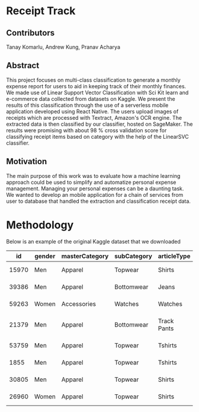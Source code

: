 # Receipt Track

## Contributors
Tanay Komarlu, Andrew Kung, Pranav Acharya

## Abstract
This project focuses on multi-class classification to generate a monthly expense report for users to aid in keeping track of their monthly finances. We made use of Linear Support Vector Classification with Sci Kit learn and e-commerce data collected from datasets on Kaggle. We present the results of this classification through the use of a serverless mobile application developed using React Native. The users upload images of receipts which are processed with Textract, Amazon's OCR engine. The extracted data is then classified by our classifier, hosted on SageMaker. The results were promising with about 98 % cross validation score for classifying receipt items based on category with the help of the LinearSVC classifier.

## Motivation
The main purpose of this work was to evaluate how a machine learning approach could be used to simplify and automatize personal expense management. Managing your personal expenses can be a daunting task. We wanted to develop an mobile application for a chain of services from user to database that handled the extraction and classification receipt data. 

# Methodology
Below is an example of the original Kaggle dataset that we downloaded 

| id    | gender | masterCategory | subCategory      | articleType      | baseColour | season | year | usage  | productDisplayName                                    |
|-------|--------|----------------|------------------|------------------|------------|--------|------|--------|-------------------------------------------------------|
| 15970 | Men    | Apparel        | Topwear          | Shirts           | Navy Blue  | Fall   | 2011 | Casual | Turtle Check Men Navy Blue Shirt                      |
| 39386 | Men    | Apparel        | Bottomwear       | Jeans            | Blue       | Summer | 2012 | Casual | Peter England Men Party Blue Jeans                    |
| 59263 | Women  | Accessories    | Watches          | Watches          | Silver     | Winter | 2016 | Casual | Titan Women Silver Watch                              |
| 21379 | Men    | Apparel        | Bottomwear       | Track Pants      | Black      | Fall   | 2011 | Casual | Manchester United Men Solid Black Track Pants         |
| 53759 | Men    | Apparel        | Topwear          | Tshirts          | Grey       | Summer | 2012 | Casual | Puma Men Grey T-shirt                                 |
| 1855  | Men    | Apparel        | Topwear          | Tshirts          | Grey       | Summer | 2011 | Casual | Inkfruit Mens Chain Reaction T-shirt                  |
| 30805 | Men    | Apparel        | Topwear          | Shirts           | Green      | Summer | 2012 | Ethnic | Fabindia Men Striped Green Shirt                      |
| 26960 | Women  | Apparel        | Topwear          | Shirts           | Purple     | Summer | 2012 | Casual | Jealous 21 Women Purple Shirt          
